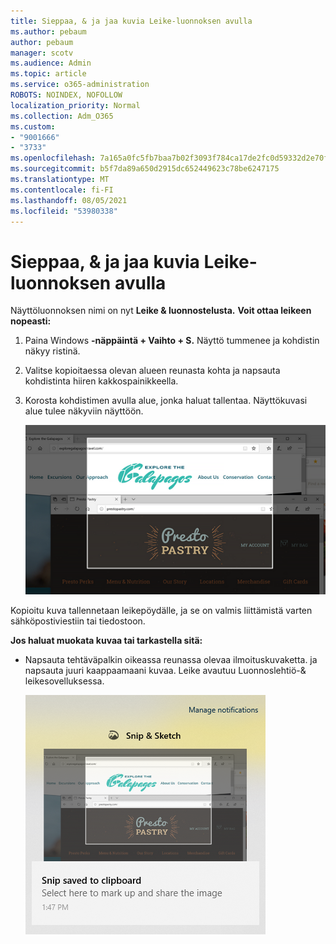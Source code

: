 ```yaml
---
title: Sieppaa, & ja jaa kuvia Leike-luonnoksen avulla
ms.author: pebaum
author: pebaum
manager: scotv
ms.audience: Admin
ms.topic: article
ms.service: o365-administration
ROBOTS: NOINDEX, NOFOLLOW
localization_priority: Normal
ms.collection: Adm_O365
ms.custom:
- "9001666"
- "3733"
ms.openlocfilehash: 7a165a0fc5fb7baa7b02f3093f784ca17de2fc0d59332d2e70fb0f507bfeb221
ms.sourcegitcommit: b5f7da89a650d2915dc652449623c78be6247175
ms.translationtype: MT
ms.contentlocale: fi-FI
ms.lasthandoff: 08/05/2021
ms.locfileid: "53980338"
---
```

# <a name="use-snip--sketch-to-capture-mark-up-and-share-images"></a>Sieppaa, & ja jaa kuvia Leike-luonnoksen avulla

Näyttöluonnoksen nimi on nyt **Leike & luonnostelusta.** **Voit ottaa leikeen nopeasti:**

1. Paina Windows **-näppäintä + Vaihto + S.** Näyttö tummenee ja kohdistin näkyy ristinä. 

2. Valitse kopioitaessa olevan alueen reunasta kohta ja napsauta kohdistinta hiiren kakkospainikkeella. 

3. Korosta kohdistimen avulla alue, jonka haluat tallentaa. Näyttökuvasi alue tulee näkyviin näyttöön.

   ![kuva korostetun valinnan kuvasta](media/snipone.png)

Kopioitu kuva tallennetaan leikepöydälle, ja se on valmis liittämistä varten sähköpostiviestiin tai tiedostoon. 

**Jos haluat muokata kuvaa tai tarkastella sitä:** 

- Napsauta tehtäväpalkin oikeassa reunassa olevaa ilmoituskuvaketta. ja napsauta juuri kaappaamaani kuvaa. Leike avautuu Luonnoslehtiö-& leikesovelluksessa.

   ![kuva kuvasta, joka näkyy näyttösovelluksessa](media/sniptwo.png)
